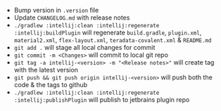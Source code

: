 - Bump version in `.version` file
- Update `CHANGELOG.md` with release notes
- `./gradlew :intellij:clean :intellij:regenerate :intellij:buildPlugin` will regenerate `build.gradle`, `plugin.xml`, `material2.xml`, `flex-layout.xml`, `teradata-covalent.xml` & `README.md`
- `git add .` will stage all local changes for commit
- `git commit -m <Changes>` will commit to local git repo
- `git tag -a intellij-<version> -m "<Release notes>"` will create tag with the latest version
- `git push && git push origin intellij-<version>` will push both the code & the tags to github
- `./gradlew :intellij:clean :intellij:regenerate :intellij:publishPlugin` will publish to jetbrains plugin repo
